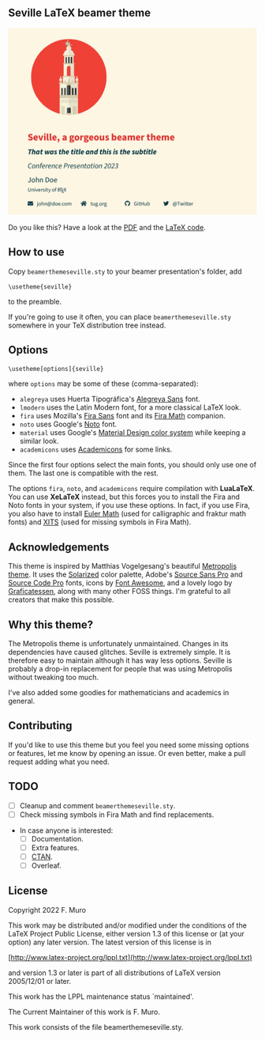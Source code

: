 ## Seville LaTeX beamer theme 

![Showcase](demo/demo.gif)

Do you like this? Have a look at the [PDF](demo/demo.pdf) and the [LaTeX code](demo/demo.tex).

## How to use

Copy `beamerthemeseville.sty` to your beamer presentation's folder, add

```
\usetheme{seville}
```

to the preamble.

If you're going to use it often, you can place `beamerthemeseville.sty` somewhere in your TeX distribution tree instead. 

## Options

```
\usetheme[options]{seville}
``` 
where `options` may be some of these (comma-separated):


- `alegreya` uses Huerta Tipográfica's [Alegreya Sans](https://www.huertatipografica.com/es/fonts/alegreya-sans-ht) font.
- `lmodern` uses the Latin Modern font, for a more classical LaTeX look.
- `fira` uses Mozilla's [Fira Sans](https://mozilla.github.io/Fira/) font and its [Fira Math](https://github.com/firamath/firamath) companion.
- `noto` uses Google's [Noto](https://fonts.google.com/noto) font.
- `material` uses Google's [Material Design color system](https://m2.material.io/design/color/the-color-system.html) while keeping a similar look.
- `academicons` uses [Academicons](https://jpswalsh.github.io/academicons/) for some links.

Since the first four options select the main fonts, you should only use one of them. The last one is compatible with the rest.

The options `fira`, `noto`, and `academicons` require compilation with **LuaLaTeX**. You can use **XeLaTeX** instead, but this forces you to install the Fira and Noto fonts in your system, if you use these options. In fact, if you use Fira, you also have to install [Euler Math](https://www.ctan.org/tex-archive/fonts/euler-math) (used for calligraphic and fraktur math fonts) and [XITS](https://github.com/aliftype/xits) (used for missing symbols in Fira Math).

## Acknowledgements

This theme is inspired by Matthias Vogelgesang's beautiful [Metropolis theme](https://github.com/matze/mtheme/). It uses the [Solarized](https://ethanschoonover.com/solarized/) color palette, Adobe's [Source Sans Pro](https://fonts.adobe.com/fonts/source-sans) and [Source Code Pro](https://fonts.adobe.com/fonts/source-code-pro) fonts, icons by [Font Awesome](https://fontawesome.com), and a lovely logo by [Graficatessen](https://graficatessen.es/), along with many other FOSS things. I'm grateful to all creators that make this possible.

## Why this theme?

The Metropolis theme is unfortunately unmaintained. Changes in its dependencies have caused glitches. Seville is extremely simple. It is therefore easy to maintain although it has way less options. Seville is probably a drop-in replacement for people that was using Metropolis without tweaking too much.

I've also added some goodies for mathematicians and academics in general. 

## Contributing

If you'd like to use this theme but you feel you need some missing options or features, let me know by opening an issue. Or even better, make a pull request adding what you need.

## TODO

- [ ] Cleanup and comment `beamerthemeseville.sty`.
- [ ] Check missing symbols in Fira Math and find replacements.
- In case anyone is interested:
  - [ ] Documentation.
  - [ ] Extra features.
  - [ ] [CTAN](https://www.ctan.org).
  - [ ] Overleaf.

## License

Copyright 2022 F. Muro

This work may be distributed and/or modified under the
conditions of the LaTeX Project Public License, either version 1.3
of this license or (at your option) any later version.
The latest version of this license is in

[http://www.latex-project.org/lppl.txt](http://www.latex-project.org/lppl.txt)

and version 1.3 or later is part of all distributions of LaTeX
version 2005/12/01 or later.

This work has the LPPL maintenance status `maintained'.
 
The Current Maintainer of this work is F. Muro.

This work consists of the file beamerthemeseville.sty.

